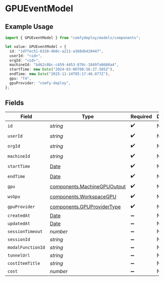 # GPUEventModel

## Example Usage

```typescript
import { GPUEventModel } from "comfydeploy/models/components";

let value: GPUEventModel = {
  id: "1dffec51-6320-4b0c-a211-a368db420447",
  userId: "<id>",
  orgId: "<id>",
  machineId: "b462c0bc-c459-4453-870c-1849fa0688a4",
  startTime: new Date("2024-03-06T08:56:27.585Z"),
  endTime: new Date("2025-11-14T05:17:46.077Z"),
  gpu: "T4",
  gpuProvider: "comfy-deploy",
};
```

## Fields

| Field                                                                                         | Type                                                                                          | Required                                                                                      | Description                                                                                   |
| --------------------------------------------------------------------------------------------- | --------------------------------------------------------------------------------------------- | --------------------------------------------------------------------------------------------- | --------------------------------------------------------------------------------------------- |
| `id`                                                                                          | *string*                                                                                      | :heavy_check_mark:                                                                            | N/A                                                                                           |
| `userId`                                                                                      | *string*                                                                                      | :heavy_check_mark:                                                                            | N/A                                                                                           |
| `orgId`                                                                                       | *string*                                                                                      | :heavy_check_mark:                                                                            | N/A                                                                                           |
| `machineId`                                                                                   | *string*                                                                                      | :heavy_check_mark:                                                                            | N/A                                                                                           |
| `startTime`                                                                                   | [Date](https://developer.mozilla.org/en-US/docs/Web/JavaScript/Reference/Global_Objects/Date) | :heavy_check_mark:                                                                            | N/A                                                                                           |
| `endTime`                                                                                     | [Date](https://developer.mozilla.org/en-US/docs/Web/JavaScript/Reference/Global_Objects/Date) | :heavy_check_mark:                                                                            | N/A                                                                                           |
| `gpu`                                                                                         | [components.MachineGPUOutput](../../models/components/machinegpuoutput.md)                    | :heavy_check_mark:                                                                            | N/A                                                                                           |
| `wsGpu`                                                                                       | [components.WorkspaceGPU](../../models/components/workspacegpu.md)                            | :heavy_check_mark:                                                                            | N/A                                                                                           |
| `gpuProvider`                                                                                 | [components.GPUProviderType](../../models/components/gpuprovidertype.md)                      | :heavy_check_mark:                                                                            | N/A                                                                                           |
| `createdAt`                                                                                   | [Date](https://developer.mozilla.org/en-US/docs/Web/JavaScript/Reference/Global_Objects/Date) | :heavy_minus_sign:                                                                            | N/A                                                                                           |
| `updatedAt`                                                                                   | [Date](https://developer.mozilla.org/en-US/docs/Web/JavaScript/Reference/Global_Objects/Date) | :heavy_minus_sign:                                                                            | N/A                                                                                           |
| `sessionTimeout`                                                                              | *number*                                                                                      | :heavy_minus_sign:                                                                            | N/A                                                                                           |
| `sessionId`                                                                                   | *string*                                                                                      | :heavy_minus_sign:                                                                            | N/A                                                                                           |
| `modalFunctionId`                                                                             | *string*                                                                                      | :heavy_minus_sign:                                                                            | N/A                                                                                           |
| `tunnelUrl`                                                                                   | *string*                                                                                      | :heavy_minus_sign:                                                                            | N/A                                                                                           |
| `costItemTitle`                                                                               | *string*                                                                                      | :heavy_minus_sign:                                                                            | N/A                                                                                           |
| `cost`                                                                                        | *number*                                                                                      | :heavy_minus_sign:                                                                            | N/A                                                                                           |